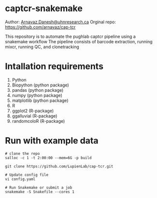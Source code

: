 # captcr-snakemake
Author: Arnavaz.Danesh@uhnresearch.ca
Orginal repo: https://github.com/arnavaz/cap-tcr

This repository is to automate the pughlab captcr pipeline using a snakemake workflow
The pipeline consists of barcode extraction, running mixcr, running QC, and clonetracking


# Intallation requirements
1. Python
2. Biopython (python package)
3. pandas (python package)
4. numpy (python package)
5. matplotlib (python package)
2. R
3. ggplot2 (R-package)
4. ggalluvial  (R-package)
5. randomcoloR   (R-package)



# Run with example data

```shell
# clone the repo
salloc -c 1 -t 2:00:00 --mem=6G -p build

git clone https://github.com/LupienLab/cap-tcr.git

# Update config file
vi config.yaml

# Run Snakemake or submit a job
snakemake -S Snakefile --cores 1

```
